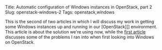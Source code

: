Title: Automatic configuration of Windows instances in OpenStack, part 2
Slug: openstack-windows-2
Tags: openstack,windows

This is the second of two articles in which I will discuss my work in
getting some Windows instances up and running in our [OpenStack][]
environment.  This article is about the solution we're using now, while
the [first article][] discusses some of the problems I ran into when first
looking into Windows on OpenStack.

[first article]: /post/openstack-windows-1

